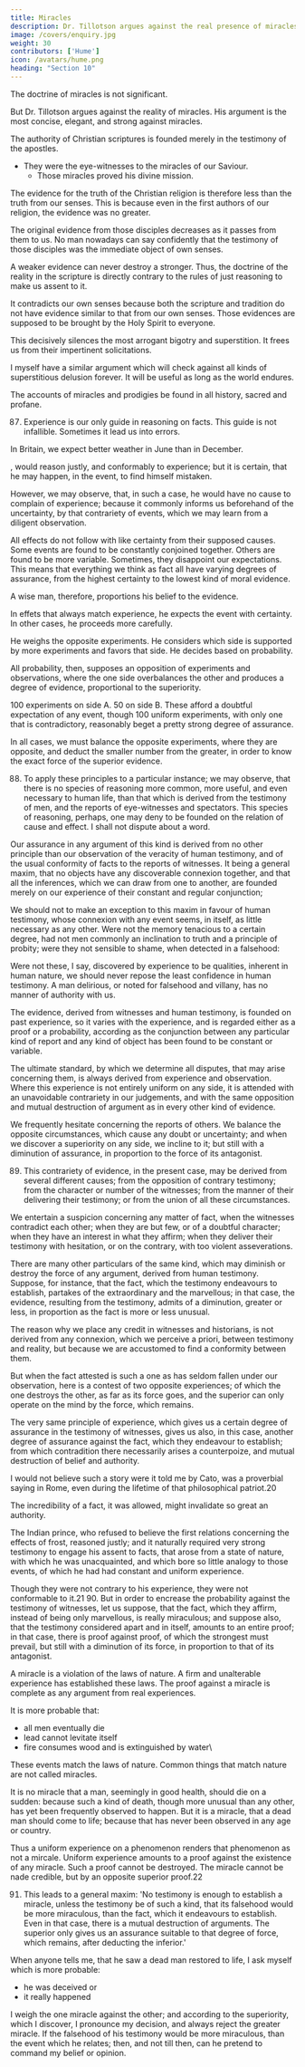 ```yaml
---
title: Miracles
description: Dr. Tillotson argues against the real presence of miracles. His argument is the most concise, elegant, and strong against miracles
image: /covers/enquiry.jpg
weight: 30
contributors: ['Hume']
icon: /avatars/hume.png
heading: "Section 10"
---
```




The doctrine of miracles is not significant.

But Dr. Tillotson argues against the reality of miracles. His argument is the most concise, elegant, and strong against miracles.

The authority of Christian scriptures is founded merely in the testimony of the apostles.
- They were the eye-witnesses to the miracles of our Saviour.
  - Those miracles proved his divine mission.

The evidence for the truth of the Christian religion is therefore less than the truth from our senses. This is because even in the first authors of our religion, the evidence was no greater.

The original evidence from those disciples decreases as it passes from them to us. No man nowadays can say confidently that the testimony of those disciples was the immediate object of own senses.

A weaker evidence can never destroy a stronger. Thus, the doctrine of the reality in the scripture is directly contrary to the rules of just reasoning to make us assent to it.

It contradicts our own senses because both the scripture and tradition do not have evidence similar to that from our own senses. Those evidences are supposed to be brought by the Holy Spirit to everyone.   <!-- when they are considered merely as external evidences, and are not brought home to every one's breast, by the immediate operation of the . -->

This decisively silences the most arrogant bigotry and superstition. It frees us from their impertinent solicitations. 

I myself have a similar argument which will check against all kinds of superstitious delusion forever. It will be useful as long as the world endures. 

The accounts of miracles and prodigies be found in all history, sacred and profane. 


87. Experience is our only guide in reasoning on facts. This guide is not infallible. Sometimes it lead us into errors. 

In Britain, we expect better weather in June than in December. 

, would reason justly, and conformably to experience; but it is certain, that he may happen, in the event, to find himself mistaken. 

However, we may observe, that, in such a case, he would have no cause to complain of experience; because it commonly informs us beforehand of the uncertainty, by that contrariety of events, which we may learn from a diligent observation. 


All effects do not follow with like certainty from their supposed causes. Some events are found to be  constantly conjoined together. Others are found to be more variable. Sometimes, they disappoint our expectations. This means that everything we think as fact all have varying degrees of assurance, from the highest certainty to the lowest kind of moral evidence. 

A wise man, therefore, proportions his belief to the evidence. 

In effets that always match experience, he expects the event with certainty. <!--  the last degree of assurance, and regards his past experience as a full proof of the future existence of that event. --> In other cases, he proceeds more carefully.

He weighs the opposite experiments. He considers which side is supported by more experiments and favors that side. He decides based on probability. 

All probability, then, supposes an opposition of experiments and observations, where the one side  overbalances the other and produces a degree of evidence, proportional to the superiority. 

100 experiments on side A. 50 on side B. These afford a doubtful expectation of any event, though 100  uniform experiments, with only one that is contradictory, reasonably beget a pretty strong degree of assurance. 

In all cases, we must balance the opposite experiments, where they are opposite, and deduct the smaller number from the greater, in order to know the exact force of the superior evidence. 

88. To apply these principles to a particular instance; we may observe, that there is no species of reasoning more common, more useful, and even necessary to human life, than that which is derived from the testimony of men, and the reports of eye-witnesses and spectators. This species of reasoning, perhaps, one may deny to be founded on the relation of cause and effect. I shall not dispute about a word. 

Our assurance in any argument of this kind is derived from no other principle than our observation of the veracity of human testimony, and of the usual conformity of facts to the reports of witnesses. It being a general maxim, that no objects have any discoverable connexion together, and that all the inferences, which we can draw from one to another, are founded merely on our experience of their constant and regular conjunction; 

We should not to make an exception to this maxim in favour of human testimony, whose connexion with any event seems, in itself, as little necessary as any other. Were not the memory tenacious to a certain degree, had not men commonly an inclination to truth and a principle of probity; were they not sensible to shame, when detected in a falsehood: 

Were not these, I say, discovered by experience to be qualities, inherent in human nature, we should never repose the least confidence in human testimony. A man delirious, or noted for falsehood and villany, has no manner of authority with us.

The evidence, derived from witnesses and human testimony, is founded on past experience, so it varies with the experience, and is regarded either as a proof or a probability, according as the conjunction between any particular kind of report and any kind of object has been found to be constant or variable.

<!-- There are a number of circumstances to be taken into consideration in all judgements of this kind; and  -->

The ultimate standard, by which we determine all disputes, that may arise concerning them, is always derived from experience and observation. Where this experience is not entirely uniform on any side, it is attended with an unavoidable contrariety in our judgements, and with the same opposition and mutual destruction of argument as in every other kind of evidence. 

We frequently hesitate concerning the reports of others. We balance the opposite circumstances, which cause any doubt or uncertainty; and when we discover a superiority on any side, we incline to it; but still with a diminution of assurance, in proportion to the force of its antagonist. 

89. This contrariety of evidence, in the present case, may be derived from several different causes; from the opposition of contrary testimony; from the character or number of the witnesses; from the manner of their delivering their testimony; or from the union of all these circumstances. 

We entertain a suspicion concerning any matter of fact, when the witnesses contradict each other; when they are but few, or of a doubtful character; when they have an interest in what they affirm; when they deliver their testimony with hesitation, or on the contrary, with too violent asseverations. 

There are many other particulars of the same kind, which may diminish or destroy the force of any argument, derived from human testimony. Suppose, for instance, that the fact, which the testimony endeavours to establish, partakes of the extraordinary and the marvellous; in that case, the evidence, resulting from the testimony, admits of a diminution, greater or less, in proportion as the fact is more or less unusual. 

The reason why we place any credit in witnesses and historians, is not derived from any connexion, which we perceive a priori, between testimony and reality, but because we are accustomed to find a conformity between them. 

But when the fact attested is such a one as has seldom fallen under our observation, here is a contest of two opposite experiences; of which the one destroys the other, as far as its force goes, and the superior can only operate on the mind by the force, which remains. 

The very same principle of experience, which gives us a certain degree of assurance in the testimony of witnesses, gives us also, in this case, another degree of assurance against the fact, which they endeavour to establish; from which contradition there necessarily arises a counterpoize, and mutual destruction of belief and authority. 

I would not believe such a story were it told me by Cato, was a proverbial saying in Rome, even during the lifetime of that philosophical patriot.20 

The incredibility of a fact, it was allowed, might invalidate so great an authority. 

The Indian prince, who refused to believe the first relations concerning the effects of frost, reasoned justly; and it naturally required very strong testimony to engage his assent to facts, that arose from a state of nature, with which he was unacquainted, and which bore so little analogy to those events, of which he had had constant and uniform experience. 

Though they were not contrary to his experience, they were not conformable to it.21 90. But in order to encrease the probability against the testimony of witnesses, let us suppose, that the fact, which they affirm, instead of being only marvellous, is really miraculous; and suppose also, that the testimony considered apart and in itself, amounts to an entire proof; in that case, there is proof against proof, of which the strongest must prevail, but still with a diminution of its force, in proportion to that of its antagonist. 

A miracle is a violation of the laws of nature. A firm and unalterable experience has established these laws. The proof against a miracle is complete as any argument from real experiences. 
<!-- , from the very nature of the fact, is as entire as any argument from experience can possibly be imagined.  -->

It is more probable that:
- all men eventually die
- lead cannot levitate itself
- fire consumes wood and is extinguished by water\

These events match the laws of nature. <!-- , and there is required a violation of these laws, or in other words, a miracle to prevent them?  --> Common things that match nature are not called miracles. 

It is no miracle that a man, seemingly in good health, should die on a sudden: because such a kind of death, though more unusual than any other, has yet been frequently observed to happen. But it is a miracle, that a dead man should come to life; because that has never been observed in any age or country.

Thus a uniform experience on a phenomenon renders that phenomenon as not a mircale. <!--   against every miraculous event, otherwise the event would not be a miracle. --> Uniform experience amounts to a proof against the <!-- , there is here a direct and full proof, from the nature of the fact, against the --> existence of any miracle. Such a proof cannot be destroyed. The miracle cannot be nade credible, but by an opposite superior proof.22 

91. This leads to a general maxim: 'No testimony is enough to establish a miracle, unless the testimony be of such a kind, that its falsehood would be more miraculous, than the fact, which it endeavours to establish. Even in that case, there is a mutual destruction of arguments. The superior only gives us an assurance suitable to that degree of force, which remains, after deducting the inferior.'

When anyone tells me, that he saw a dead man restored to life, I ask myself which is more probable:
- he was deceived or
- it really happened

I weigh the one miracle against the other; and according to the superiority, which I discover, I pronounce my decision, and always reject the greater miracle. If the falsehood of his testimony would be more miraculous, than the event which he relates; then, and not till then, can he pretend to command my belief or opinion.
